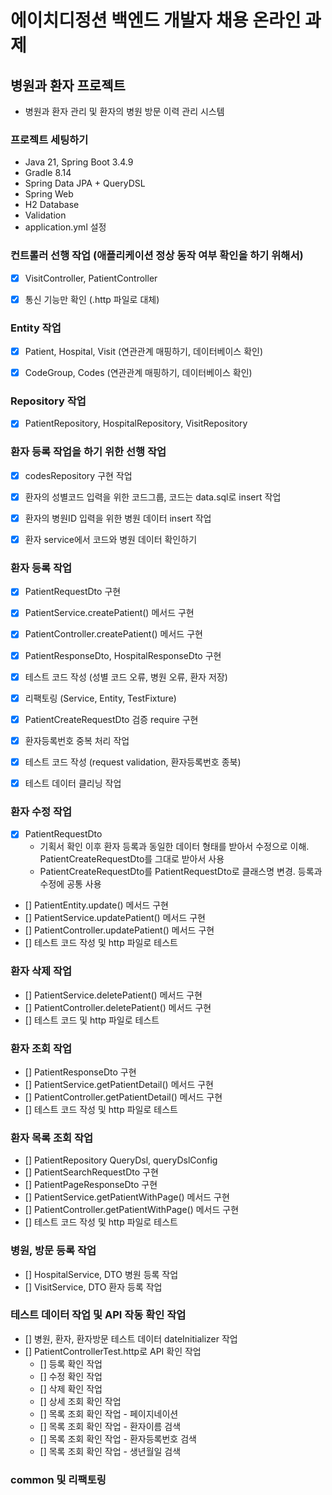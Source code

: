 # 에이치디정션 백엔드 개발자 채용 온라인 과제


## 병원과 환자 프로젝트
- 병원과 환자 관리 및 환자의 병원 방문 이력 관리 시스템


### 프로젝트 세팅하기
- Java 21, Spring Boot 3.4.9
- Gradle 8.14
- Spring Data JPA + QueryDSL
- Spring Web
- H2 Database
- Validation
- application.yml 설정


### 컨트롤러 선행 작업 (애플리케이션 정상 동작 여부 확인을 하기 위해서)
- [x] VisitController, PatientController
- [x] 통신 기능만 확인 (.http 파일로 대체)


### Entity 작업
- [x] Patient, Hospital, Visit (연관관계 매핑하기, 데이터베이스 확인)
- [x] CodeGroup, Codes (연관관계 매핑하기, 데이터베이스 확인)


### Repository 작업
- [x] PatientRepository, HospitalRepository, VisitRepository


### 환자 등록 작업을 하기 위한 선행 작업
- [x] codesRepository 구현 작업 
- [x] 환자의 성별코드 입력을 위한 코드그룹, 코드는 data.sql로 insert 작업
- [x] 환자의 병원ID 입력을 위한 병원 데이터 insert 작업
- [x] 환자 service에서 코드와 병원 데이터 확인하기


### 환자 등록 작업
- [x] PatientRequestDto 구현
- [x] PatientService.createPatient() 메서드 구현
- [x] PatientController.createPatient() 메서드 구현
- [x] PatientResponseDto, HospitalResponseDto 구현
- [x] 테스트 코드 작성 (성별 코드 오류, 병원 오류, 환자 저장)
- [x] 리팩토링 (Service, Entity, TestFixture)
- [x] PatientCreateRequestDto 검증 require 구현
- [x] 환자등록번호 중복 처리 작업
- [x] 테스트 코드 작성 (request validation, 환자등록번호 종북)
- [x] 테스트 데이터 클리닝 작업


### 환자 수정 작업
- [x] PatientRequestDto
  - 기획서 확인 이후 환자 등록과 동일한 데이터 형태를 받아서 수정으로 이해. PatientCreateRequestDto를 그대로 받아서 사용
  - PatientCreateRequestDto를 PatientRequestDto로 클래스명 변경. 등록과 수정에 공통 사용
- [] PatientEntity.update() 메서드 구현
- [] PatientService.updatePatient() 메서드 구현
- [] PatientController.updatePatient() 메서드 구현
- [] 테스트 코드 작성 및 http 파일로 테스트


### 환자 삭제 작업
- [] PatientService.deletePatient() 메서드 구현
- [] PatientController.deletePatient() 메서드 구현
- [] 테스트 코드 및 http 파일로 테스트


### 환자 조회 작업
- [] PatientResponseDto 구현
- [] PatientService.getPatientDetail() 메서드 구현
- [] PatientController.getPatientDetail() 메서드 구현
- [] 테스트 코드 작성 및 http 파일로 테스트


### 환자 목록 조회 작업
- [] PatientRepository QueryDsl, queryDslConfig
- [] PatientSearchRequestDto 구현
- [] PatientPageResponseDto 구현
- [] PatientService.getPatientWithPage() 메서드 구현
- [] PatientController.getPatientWithPage() 메서드 구현
- [] 테스트 코드 작성 및 http 파일로 테스트


### 병원, 방문 등록 작업
- [] HospitalService, DTO 병원 등록 작업
- [] VisitService, DTO 환자 등록 작업


### 테스트 데이터 작업 및 API 작동 확인 작업
- [] 병원, 환자, 환자방문 테스트 데이터 dateInitializer 작업
- [] PatientControllerTest.http로 API 확인 작업
  - [] 등록 확인 작업
  - [] 수정 확인 작업
  - [] 삭제 확인 작업
  - [] 상세 조회 확인 작업
  - [] 목록 조회 확인 작업 - 페이지네이션 
  - [] 목록 조회 확인 작업 - 환자이름 검색
  - [] 목록 조회 확인 작업 - 환자등록번호 검색
  - [] 목록 조회 확인 작업 - 생년월일 검색


### common 및 리팩토링